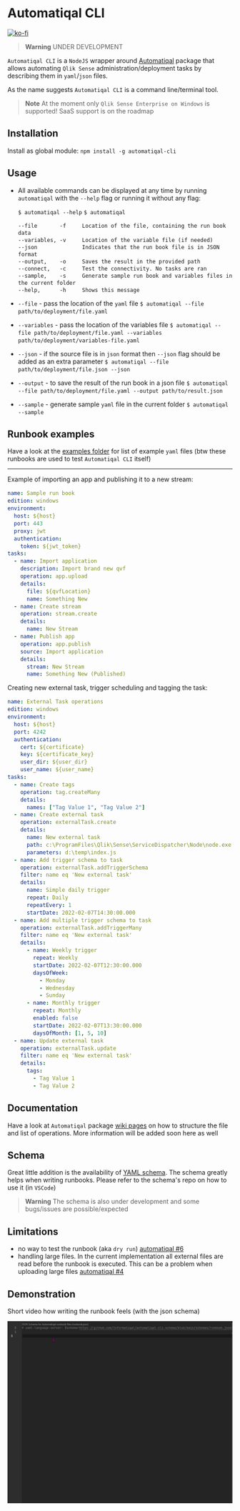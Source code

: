 # Automatiqal CLI

[![ko-fi](https://www.ko-fi.com/img/githubbutton_sm.svg)](https://ko-fi.com/T6T0148ZP)

> **Warning**
> UNDER DEVELOPMENT

`Automatiqal CLI` is a `NodeJS` wrapper around [Automatiqal](https://github.com/informatiqal/automatiqal) package that allows automating `Qlik Sense` administration/deployment tasks by describing them in `yaml`/`json` files.

As the name suggests `Automatiqal CLI` is a command line/terminal tool.

> **Note**
> At the moment only `Qlik Sense Enterprise on Windows` is supported! SaaS support is on the roadmap

## Installation

Install as global module:
`npm install -g automatiqal-cli`

## Usage

- All available commands can be displayed at any time by running `automatiqal` with the `--help` flag or running it without any flag:

  `$ automatiqal --help`
  `$ automatiqal`

  ```text
  --file       -f     Location of the file, containing the run book data
  --variables, -v     Location of the variable file (if needed)
  --json              Indicates that the run book file is in JSON format
  --output,    -o     Saves the result in the provided path
  --connect,   -c     Test the connectivity. No tasks are ran
  --sample,    -s     Generate sample run book and variables files in the current folder
  --help,      -h     Shows this message
  ```

- `--file` - pass the location of the `yaml` file
  `$ automatiqal --file path/to/deployment/file.yaml`

- `--variables` - pass the location of the variables file
  `$ automatiqal --file path/to/deployment/file.yaml --variables path/to/deployment/variables-file.yaml`

- `--json` - if the source file is in `json` format then `--json` flag should be added as an extra parameter
  `$ automatiqal --file path/to/deployment/file.json --json`

- `--output` - to save the result of the run book in a json file
  `$ automatiqal --file path/to/deployment/file.yaml --output path/to/result.json`

- `--sample` - generate sample `yaml` file in the current folder
  `$ automatiqal --sample`

## Runbook examples

Have a look at the [examples folder](https://github.com/Informatiqal/automatiqal-cli/tree/main/runbook-examples) for list of example `yaml` files (btw these runbooks are used to test `Automatiqal CLI` itself)

---

Example of importing an app and publishing it to a new stream:

```yaml
name: Sample run book
edition: windows
environment:
  host: ${host}
  port: 443
  proxy: jwt
  authentication:
    token: ${jwt_token}
tasks:
  - name: Import application
    description: Import brand new qvf
    operation: app.upload
    details:
      file: ${qvfLocation}
      name: Something New
  - name: Create stream
    operation: stream.create
    details:
      name: New Stream
  - name: Publish app
    operation: app.publish
    source: Import application
    details:
      stream: New Stream
      name: Something New (Published)
```

Creating new external task, trigger scheduling and tagging the task:

```yaml
name: External Task operations
edition: windows
environment:
  host: ${host}
  port: 4242
  authentication:
    cert: ${certificate}
    key: ${certificate_key}
    user_dir: ${user_dir}
    user_name: ${user_name}
tasks:
  - name: Create tags
    operation: tag.createMany
    details:
      names: ["Tag Value 1", "Tag Value 2"]
  - name: Create external task
    operation: externalTask.create
    details:
      name: New external task
      path: c:\ProgramFiles\Qlik\Sense\ServiceDispatcher\Node\node.exe
      parameters: d:\temp\index.js
  - name: Add trigger schema to task
    operation: externalTask.addTriggerSchema
    filter: name eq 'New external task'
    details:
      name: Simple daily trigger
      repeat: Daily
      repeatEvery: 1
      startDate: 2022-02-07T14:30:00.000
  - name: Add multiple trigger schema to task
    operation: externalTask.addTriggerMany
    filter: name eq 'New external task'
    details:
      - name: Weekly trigger
        repeat: Weekly
        startDate: 2022-02-07T12:30:00.000
        daysOfWeek:
          - Monday
          - Wednesday
          - Sunday
      - name: Monthly trigger
        repeat: Monthly
        enabled: false
        startDate: 2022-02-07T13:30:00.000
        daysOfMonth: [1, 5, 10]
  - name: Update external task
    operation: externalTask.update
    filter: name eq 'New external task'
    details:
      tags:
        - Tag Value 1
        - Tag Value 2
```

## Documentation

Have a look at `Automatiqal` package [wiki pages](https://github.com/Informatiqal/automatiqal/wiki) on how to structure the file and list of operations. More information will be added soon here as well

## Schema

Great little addition is the availability of [YAML schema](https://github.com/Informatiqal/automatiqal-cli-schema). The schema greatly helps when writing runbooks. Please refer to the schema's repo on how to use it (in `VSCode`)

> **Warning**
> The schema is also under development and some bugs/issues are possible/expected

## Limitations

- no way to test the runbook (aka `dry run`) [automatiqal #6](https://github.com/Informatiqal/automatiqal/issues/6)
- handling large files. In the current implementation all external files are read before the runbook is executed. This can be a problem when uploading large files [automatiqal #4](https://github.com/Informatiqal/automatiqal/issues/4)

## Demonstration

Short video how writing the runbook feels (with the json schema)

![demo](./demo.gif)
